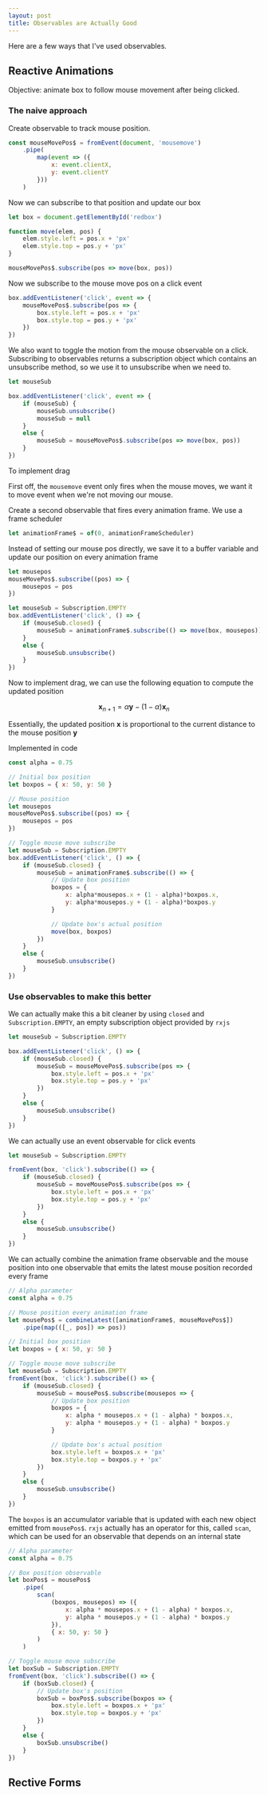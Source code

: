 ```yaml
---
layout: post
title: Observables are Actually Good
---
```


Here are a few ways that I've used observables.

## Reactive Animations

Objective: animate box to follow mouse movement after being clicked.

### The naive approach

Create observable to track mouse position.

```js
const mouseMovePos$ = fromEvent(document, 'mousemove')
    .pipe(
        map(event => ({
            x: event.clientX,
            y: event.clientY
        }))
    )
```

Now we can subscribe to that position and update our box

```js
let box = document.getElementById('redbox')

function move(elem, pos) {
    elem.style.left = pos.x + 'px'
    elem.style.top = pos.y + 'px'
}

mouseMovePos$.subscribe(pos => move(box, pos))
```

Now we subscribe to the mouse move pos on a click event

```js
box.addEventListener('click', event => {
    mouseMovePos$.subscribe(pos => {
        box.style.left = pos.x + 'px'
        box.style.top = pos.y + 'px'
    })
})
```

We also want to toggle the motion from the mouse observable 
on a click. Subscribing to observables returns a subscription 
object which contains an unsubscribe method, so we use it to 
unsubscribe when we need to.

```js
let mouseSub

box.addEventListener('click', event => {
    if (mouseSub) {
        mouseSub.unsubscribe()
        mouseSub = null
    }
    else {
        mouseSub = mouseMovePos$.subscribe(pos => move(box, pos))
    }
})
```

To implement drag

First off, the `mousemove` event only fires when the mouse moves,
we want it to move event when we're not moving our mouse.

Create a second observable that fires every animation frame. We
use a frame scheduler

```js
let animationFrame$ = of(0, animationFrameScheduler)
```

Instead of setting our mouse pos directly, we save it to a buffer
variable and update our position on every animation frame

```js
let mousepos
mouseMovePos$.subscribe((pos) => {
    mousepos = pos
})

let mouseSub = Subscription.EMPTY
box.addEventListener('click', () => {
    if (mouseSub.closed) {
        mouseSub = animationFrame$.subscribe(() => move(box, mousepos))
    }
    else {
        mouseSub.unsubscribe()
    }
})
```

Now to implement drag, we can use the following equation to 
compute the updated position

$$
\textbf{x}_{n+1} = \alpha \textbf{y} - (1 - \alpha) \textbf{x}_n
$$

Essentially, the updated position $\textbf{x}$ is proportional 
to the current distance to the mouse position $\textbf{y}$

Implemented in code

```js
const alpha = 0.75

// Initial box position
let boxpos = { x: 50, y: 50 }

// Mouse position
let mousepos
mouseMovePos$.subscribe((pos) => {
    mousepos = pos
})

// Toggle mouse move subscribe
let mouseSub = Subscription.EMPTY
box.addEventListener('click', () => {
    if (mouseSub.closed) {
        mouseSub = animationFrame$.subscribe(() => {
            // Update box position
            boxpos = {
                x: alpha*mousepos.x + (1 - alpha)*boxpos.x,
                y: alpha*mousepos.y + (1 - alpha)*boxpos.y
            }

            // Update box's actual position
            move(box, boxpos)
        })
    }
    else {
        mouseSub.unsubscribe()
    }
})
```

### Use observables to make this better

We can actually make this a bit cleaner by using `closed` and 
`Subscription.EMPTY`, an empty subscription object provided by
`rxjs`

```js
let mouseSub = Subscription.EMPTY

box.addEventListener('click', () => {
    if (mouseSub.closed) {
        mouseSub = mouseMovePos$.subscribe(pos => {
            box.style.left = pos.x + 'px'
            box.style.top = pos.y + 'px'
        })
    }
    else {
        mouseSub.unsubscribe()
    }
})
```

We can actually use an event observable for click events

```js
let mouseSub = Subscription.EMPTY

fromEvent(box, 'click').subscribe(() => {
    if (mouseSub.closed) {
        mouseSub = moveMousePos$.subscribe(pos => {
            box.style.left = pos.x + 'px'
            box.style.top = pos.y + 'px'
        })
    }
    else {
        mouseSub.unsubscribe()
    }
})
```


We can actually combine the animation frame observable and 
the mouse position into one observable that emits the latest
mouse position recorded every frame

```js
// Alpha parameter
const alpha = 0.75

// Mouse position every animation frame
let mousePos$ = combineLatest([animationFrame$, mouseMovePos$])
    .pipe(map(([_, pos]) => pos))

// Initial box position
let boxpos = { x: 50, y: 50 }

// Toggle mouse move subscribe
let mouseSub = Subscription.EMPTY
fromEvent(box, 'click').subscribe(() => {
    if (mouseSub.closed) {
        mouseSub = mousePos$.subscribe(mousepos => {
            // Update box position
            boxpos = {
                x: alpha * mousepos.x + (1 - alpha) * boxpos.x,
                y: alpha * mousepos.y + (1 - alpha) * boxpos.y
            }

            // Update box's actual position
            box.style.left = boxpos.x + 'px'
            box.style.top = boxpos.y + 'px'
        })
    }
    else {
        mouseSub.unsubscribe()
    }
})
```

The `boxpos` is an accumulator variable that is updated with each
new object emitted from `mousePos$`. `rxjs` actually has an operator
for this, called `scan`, which can be used for an observable that
depends on an internal state

```js
// Alpha parameter
const alpha = 0.75

// Box position observable
let boxPos$ = mousePos$
    .pipe(
        scan(
            (boxpos, mousepos) => ({
                x: alpha * mousepos.x + (1 - alpha) * boxpos.x,
                y: alpha * mousepos.y + (1 - alpha) * boxpos.y
            }), 
            { x: 50, y: 50 }
        )
    )

// Toggle mouse move subscribe
let boxSub = Subscription.EMPTY
fromEvent(box, 'click').subscribe(() => {
    if (boxSub.closed) {
        // Update box's position
        boxSub = boxPos$.subscribe(boxpos => {
            box.style.left = boxpos.x + 'px'
            box.style.top = boxpos.y + 'px'
        })
    }
    else {
        boxSub.unsubscribe()
    }
})
```

## Rective Forms